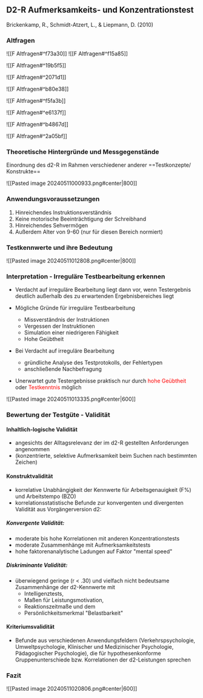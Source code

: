 ## D2-R Aufmerksamkeits- und Konzentrationstest
Brickenkamp, R., Schmidt-Atzert, L., & Liepmann, D. (2010)

### Altfragen

![[F Altfragen#^f73a30]] ![[F Altfragen#^f15a85]]

![[F Altfragen#^19b5f5]]

![[F Altfragen#^2071d1]]

![[F Altfragen#^b80e38]]

![[F Altfragen#^f5fa3b]]

![[F Altfragen#^e6137f]]

![[F Altfragen#^b4867d]]

![[F Altfragen#^2a05bf]]


### Theoretische Hintergründe und Messgegenstände
Einordnung des d2-R im Rahmen verschiedener anderer ==Testkonzepte/ Konstrukte==

![[Pasted image 20240511000933.png#center|800]]

### Anwendungsvoraussetzungen

1. Hinreichendes Instruktionsverständnis
2. Keine motorische Beeinträchtigung der Schreibhand
3. Hinreichendes Sehvermögen
4. Außerdem Alter von 9-60 (nur für diesen Bereich normiert)

### Testkennwerte und ihre Bedeutung
![[Pasted image 20240511012808.png#center|800]]


### Interpretation - Irreguläre Testbearbeitung erkennen
- Verdacht auf irreguläre Bearbeitung liegt dann vor, wenn Testergebnis deutlich außerhalb des zu erwartenden Ergebnisbereiches liegt
- Mögliche Gründe für irreguläre Testbearbeitung
	- Missverständnis der Instruktionen
	- Vergessen der Instruktionen
	- Simulation einer niedrigeren Fähigkeit
	- Hohe Geübtheit

- Bei Verdacht auf irreguläre Bearbeitung 
	- gründliche Analyse des Testprotokolls, der Fehlertypen 
	- anschließende Nachbefragung

- Unerwartet gute Testergebnisse praktisch nur durch <span style="color:#ff0000">hohe Geübtheit</span> oder <span style="color:#ff0000">Testkenntnis</span> möglich

![[Pasted image 20240511013335.png#center|600]]


### Bewertung der Testgüte - Validität
#### Inhaltlich-logische Validität 
- angesichts der Alltagsrelevanz der im d2-R gestellten Anforderungen angenommen 
- (konzentrierte, selektive Aufmerksamkeit beim Suchen nach bestimmten Zeichen)
#### Konstruktvalidität
- korrelative Unabhängigkeit der Kennwerte für Arbeitsgenauigkeit (F%) und Arbeitstempo (BZO)
- korrelationsstatistische Befunde zur konvergenten und divergenten Validität aus Vorgängerversion d2:
##### Konvergente Validität: 
- moderate bis hohe Korrelationen mit anderen Konzentrationstests
- moderate Zusammenhänge mit Aufmerksamkeitstests
- hohe faktorenanalytische Ladungen auf Faktor "mental speed"
##### Diskriminante Validität: 
- überwiegend geringe (r < .30) und vielfach nicht bedeutsame Zusammenhänge der d2-Kennwerte mit 
	- Intelligenztests, 
	- Maßen für Leistungsmotivation, 
	- Reaktionszeitmaße und dem 
	- Persönlichkeitsmerkmal "Belastbarkeit"

#### Kriteriumsvalidität
- Befunde aus verschiedenen Anwendungsfeldern (Verkehrspsychologie, Umweltpsychologie, Klinischer und Medizinischer Psychologie, Pädagogischer Psychologie), die für hypothesenkonforme Gruppenunterschiede bzw. Korrelationen der d2-Leistungen sprechen
### Fazit
![[Pasted image 20240511020806.png#center|600]]